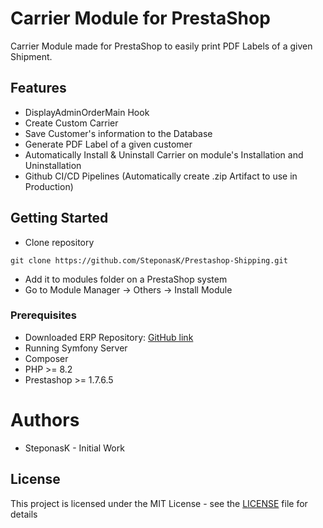 # Carrier Module for PrestaShop

Carrier Module made for PrestaShop to easily print PDF Labels of a given Shipment.

## Features
- DisplayAdminOrderMain Hook
- Create Custom Carrier
- Save Customer's information to the Database
- Generate PDF Label of a given customer
- Automatically Install & Uninstall Carrier on module's Installation and Uninstallation
- Github CI/CD Pipelines (Automatically create .zip Artifact to use in Production)

## Getting Started

- Clone repository
```
git clone https://github.com/SteponasK/Prestashop-Shipping.git
```
- Add it to modules folder on a PrestaShop system
- Go to Module Manager -> Others -> Install Module

### Prerequisites
* Downloaded ERP Repository: [GitHub link](https://github.com/SteponasK/Prestashop-Shipping-ERP)
* Running Symfony Server
* Composer
* PHP >= 8.2
* Prestashop >= 1.7.6.5


# Authors
* SteponasK - Initial Work

## License

This project is licensed under the MIT License - see the [LICENSE](LICENSE) file for details
